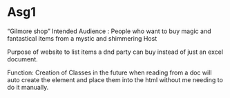 # Asg1
“Gilmore shop”
Intended Audience : People who want to buy magic and fantastical items from a mystic and shimmering Host

Purpose of website to list items a dnd party can buy instead of just an excel document.

Function:
Creation of Classes in the future when reading from a doc will auto create the element and place them into the html without me needing to do it manually.


